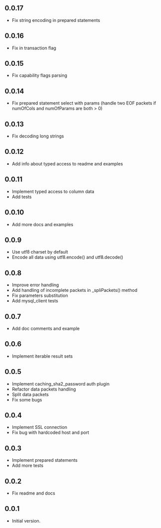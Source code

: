 ## 0.0.17

- Fix string encoding in prepared statements

## 0.0.16

- Fix in transaction flag

## 0.0.15

- Fix capability flags parsing

## 0.0.14

- Fix prepared statement select with params (handle two EOF packets if numOfCols and numOfParams are both > 0)

## 0.0.13

- Fix decoding long strings

## 0.0.12

- Add info about typed access to readme and examples

## 0.0.11

- Implement typed access to column data
- Add tests

## 0.0.10

- Add more docs and examples

## 0.0.9

- Use utf8 charset by default
- Encode all data using utf8.encode() and utf8.decode()

## 0.0.8

- Improve error handling
- Add handling of incomplete packets in _spliPackets() method
- Fix parameters substitution
- Add mysql_client tests

## 0.0.7

- Add doc comments and example

## 0.0.6

- Implement iterable result sets

## 0.0.5

- Implement caching_sha2_password auth plugin
- Refactor data packets handling
- Split data packets
- Fix some bugs

## 0.0.4

- Implement SSL connection
- Fix bug with hardcoded host and port

## 0.0.3

- Implement prepared statements
- Add more tests

## 0.0.2

- Fix readme and docs

## 0.0.1

- Initial version.
